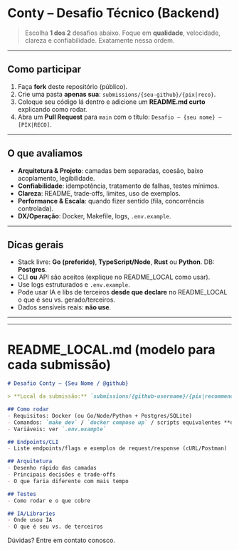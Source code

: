 # Conty – Desafio Técnico (Backend)

> Escolha **1 dos 2** desafios abaixo. Foque em **qualidade**, velocidade, clareza e confiabilidade. Exatamente nessa ordem.

---

## Como participar

1. Faça **fork** deste repositório (público).
2. Crie uma pasta **apenas sua**: `submissions/{seu-github}/{pix|reco}`.
3. Coloque seu código lá dentro e adicione um **README.md curto** explicando como rodar.
4. Abra um **Pull Request** para `main` com o título: `Desafio – {seu nome} – [PIX|RECO]`.

---

## O que avaliamos

* **Arquitetura & Projeto**: camadas bem separadas, coesão, baixo acoplamento, legibilidade.
* **Confiabilidade**: idempotência, tratamento de falhas, testes mínimos.
* **Clareza**: README, trade‑offs, limites, uso de exemplos.
* **Performance & Escala**: quando fizer sentido (fila, concorrência controlada).
* **DX/Operação**: Docker, Makefile, logs, `.env.example`.

---

## Dicas gerais

* Stack livre: **Go (preferido)**, **TypeScript/Node**, **Rust** ou **Python**. DB: **Postgres**.
* CLI **ou** API são aceitos (explique no README_LOCAL como usar).
* Use logs estruturados e `.env.example`.
* Pode usar IA e libs de terceiros **desde que declare** no README_LOCAL o que é seu vs. gerado/terceiros.
* Dados sensíveis reais: **não use**.

---
---

# README_LOCAL.md (modelo para cada submissão)

```md
# Desafio Conty – {Seu Nome / @github}

> **Local da submissão:** `submissions/{github-username}/{pix|recommendations}`

## Como rodar
- Requisitos: Docker (ou Go/Node/Python + Postgres/SQLite)
- Comandos: `make dev` / `docker compose up` / scripts equivalentes **dentro desta pasta**
- Variáveis: ver `.env.example`

## Endpoints/CLI
- Liste endpoints/flags e exemplos de request/response (cURL/Postman)

## Arquitetura
- Desenho rápido das camadas
- Principais decisões e trade‑offs
- O que faria diferente com mais tempo

## Testes
- Como rodar e o que cobre

## IA/Libraries
- Onde usou IA
- O que é seu vs. de terceiros
```

Dúvidas? 
Entre em contato conosco. 
